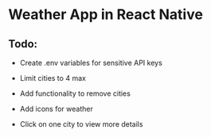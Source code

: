 # Weather App in React Native

## Todo:

- Create .env variables for sensitive API keys

- Limit cities to 4 max

- Add functionality to remove cities

- Add icons for weather

- Click on one city to view more details
